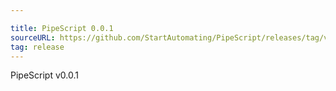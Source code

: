 ```yaml
---

title: PipeScript 0.0.1
sourceURL: https://github.com/StartAutomating/PipeScript/releases/tag/v0.0.1
tag: release
---
```

PipeScript v0.0.1
